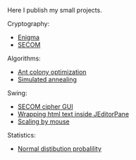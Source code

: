 Here I publish my small projects.

<!---
asilichenko/asilichenko is a ✨ special ✨ repository because its `README.md` (this file) appears on your GitHub profile.
You can click the Preview link to take a look at your changes.
--->
Cryptography:

* [Enigma](https://github.com/asilichenko/enigma)
* [SECOM](https://github.com/asilichenko/secom-cipher-gui)

Algorithms:

* [Ant colony optimization](https://github.com/asilichenko/ant-colony-optimization)
* [Simulated annealing](https://github.com/asilichenko/simulated-annealing)

Swing:

* [SECOM cipher GUI](https://github.com/asilichenko/secom-cipher-gui)
* [Wrapping html text inside JEditorPane](https://github.com/asilichenko/swing-html-paragraph-wrap)
* [Scaling by mouse](https://github.com/asilichenko/mouse-move-scale)

Statistics:

* [Normal distibution probalility](https://github.com/asilichenko/statistics)
